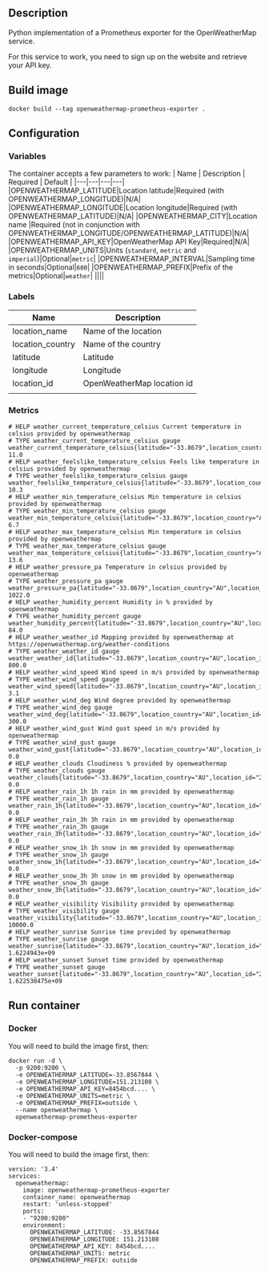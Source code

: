 ## Description

Python implementation of a Prometheus exporter for the OpenWeatherMap service.

For this service to work, you need to sign up on the website and retrieve your API key.

## Build image

`docker build --tag openweathermap-prometheus-exporter .`

## Configuration

### Variables

The container accepts a few parameters to work:
| Name | Description | Required | Default |
|---|---|---|---|
|OPENWEATHERMAP_LATITUDE|Location latitude|Required (with OPENWEATHERMAP_LONGITUDE)|N/A|
|OPENWEATHERMAP_LONGITUDE|Location longitude|Required (with OPENWEATHERMAP_LATITUDE)|N/A|
|OPENWEATHERMAP_CITY|Location name |Required (not in conjunction with OPENWEATHERMAP_LONGITUDE/OPENWEATHERMAP_LATITUDE)|N/A|
|OPENWEATHERMAP_API_KEY|OpenWeatherMap API Key|Required|N/A|
|OPENWEATHERMAP_UNITS|Units (`standard`, `metric` and `imperial`)|Optional|`metric`|
|OPENWEATHERMAP_INTERVAL|Sampling time in seconds|Optional|`600`|
|OPENWEATHERMAP_PREFIX|Prefix of the metrics|Optional|`weather`|
||||

### Labels

| Name | Description |
|---|---|
|location_name|Name of the location|
|location_country|Name of the country|
|latitude|Latitude|
|longitude|Longitude|
|location_id|OpenWeatherMap location id|
|||

### Metrics

```
# HELP weather_current_temperature_celsius Current temperature in celsius provided by openweathermap
# TYPE weather_current_temperature_celsius gauge
weather_current_temperature_celsius{latitude="-33.8679",location_country="AU",location_id="2010638",location_name="Sydney",longitude="151.2073"} 11.0
# HELP weather_feelslike_temperature_celsius Feels like temperature in celsius provided by openweathermap
# TYPE weather_feelslike_temperature_celsius gauge
weather_feelslike_temperature_celsius{latitude="-33.8679",location_country="AU",location_id="2010638",location_name="Sydney",longitude="151.2073"} 10.3
# HELP weather_min_temperature_celsius Min temperature in celsius provided by openweathermap
# TYPE weather_min_temperature_celsius gauge
weather_min_temperature_celsius{latitude="-33.8679",location_country="AU",location_id="2010638",location_name="Sydney",longitude="151.2073"} 6.7
# HELP weather_max_temperature_celsius Min temperature in celsius provided by openweathermap
# TYPE weather_max_temperature_celsius gauge
weather_max_temperature_celsius{latitude="-33.8679",location_country="AU",location_id="2010638",location_name="Sydney",longitude="151.2073"} 13.6
# HELP weather_pressure_pa Temperature in celsius provided by openweathermap
# TYPE weather_pressure_pa gauge
weather_pressure_pa{latitude="-33.8679",location_country="AU",location_id="2010638",location_name="Sydney",longitude="151.2073"} 1022.0
# HELP weather_humidity_percent Humidity in % provided by openweathermap
# TYPE weather_humidity_percent gauge
weather_humidity_percent{latitude="-33.8679",location_country="AU",location_id="2010638",location_name="Sydney",longitude="151.2073"} 84.0
# HELP weather_weather_id Mapping provided by openweathermap at https://openweathermap.org/weather-conditions
# TYPE weather_weather_id gauge
weather_weather_id{latitude="-33.8679",location_country="AU",location_id="2010638",location_name="Sydney",longitude="151.2073"} 800.0
# HELP weather_wind_speed Wind speed in m/s provided by openweathermap
# TYPE weather_wind_speed gauge
weather_wind_speed{latitude="-33.8679",location_country="AU",location_id="2010638",location_name="Sydney",longitude="151.2073"} 3.1
# HELP weather_wind_deg Wind degree provided by openweathermap
# TYPE weather_wind_deg gauge
weather_wind_deg{latitude="-33.8679",location_country="AU",location_id="2010638",location_name="Sydney",longitude="151.2073"} 300.0
# HELP weather_wind_gust Wind gust speed in m/s provided by openweathermap
# TYPE weather_wind_gust gauge
weather_wind_gust{latitude="-33.8679",location_country="AU",location_id="2010638",location_name="Sydney",longitude="151.2073"} 0.0
# HELP weather_clouds Cloudiness % provided by openweathermap
# TYPE weather_clouds gauge
weather_clouds{latitude="-33.8679",location_country="AU",location_id="2010638",location_name="Sydney",longitude="151.2073"} 0.0
# HELP weather_rain_1h 1h rain in mm provided by openweathermap
# TYPE weather_rain_1h gauge
weather_rain_1h{latitude="-33.8679",location_country="AU",location_id="2010638",location_name="Sydney",longitude="151.2073"} 0.0
# HELP weather_rain_3h 3h rain in mm provided by openweathermap
# TYPE weather_rain_3h gauge
weather_rain_3h{latitude="-33.8679",location_country="AU",location_id="2010638",location_name="Sydney",longitude="151.2073"} 0.0
# HELP weather_snow_1h 1h snow in mm provided by openweathermap
# TYPE weather_snow_1h gauge
weather_snow_1h{latitude="-33.8679",location_country="AU",location_id="2010638",location_name="Sydney",longitude="151.2073"} 0.0
# HELP weather_snow_3h 3h snow in mm provided by openweathermap
# TYPE weather_snow_3h gauge
weather_snow_3h{latitude="-33.8679",location_country="AU",location_id="2010638",location_name="Sydney",longitude="151.2073"} 0.0
# HELP weather_visibility Visibility provided by openweathermap
# TYPE weather_visibility gauge
weather_visibility{latitude="-33.8679",location_country="AU",location_id="2010638",location_name="Sydney",longitude="151.2073"} 10000.0
# HELP weather_sunrise Sunrise time provided by openweathermap
# TYPE weather_sunrise gauge
weather_sunrise{latitude="-33.8679",location_country="AU",location_id="2010638",location_name="Sydney",longitude="151.2073"} 1.6224943e+09
# HELP weather_sunset Sunset time provided by openweathermap
# TYPE weather_sunset gauge
weather_sunset{latitude="-33.8679",location_country="AU",location_id="2010638",location_name="Sydney",longitude="151.2073"} 1.622530475e+09
```

## Run container

### Docker

You will need to build the image first, then:

```
docker run -d \
  -p 9200:9200 \
  -e OPENWEATHERMAP_LATITUDE=-33.8567844 \
  -e OPENWEATHERMAP_LONGITUDE=151.213108 \
  -e OPENWEATHERMAP_API_KEY=8454bcd.... \
  -e OPENWEATHERMAP_UNITS=metric \
  -e OPENWEATHERMAP_PREFIX=outside \
  --name openweathermap \
  openweathermap-prometheus-exporter
```

### Docker-compose

You will need to build the image first, then:

```
version: '3.4'
services:
  openweathermap:
    image: openweathermap-prometheus-exporter
    container_name: openweathermap
    restart: 'unless-stopped'
    ports:
    - "9200:9200"
    environment:
      OPENWEATHERMAP_LATITUDE: -33.8567844
      OPENWEATHERMAP_LONGITUDE: 151.213108
      OPENWEATHERMAP_API_KEY: 8454bcd....
      OPENWEATHERMAP_UNITS: metric
      OPENWEATHERMAP_PREFIX: outside
```
